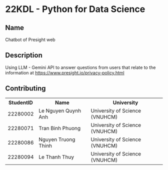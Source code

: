 # 22KDL - Python for Data Science
## Name
Chatbot of Presight web
## Description
Using LLM - Gemini API to answer questions from users that relate to the information at https://www.presight.io/privacy-policy.html
## Contributing
<table>
    <tr>
        <th>StudentID</th>
        <th>Name</th>
        <th>University</th>
    </tr>
    <tr>
        <td>22280002</td>
        <td>Le Nguyen Quynh Anh</td>
        <td>University of Science (VNUHCM)</td>
    </tr>
    <tr>
        <td>22280071</td>
        <td>Tran Binh Phuong</td>
        <td>University of Science (VNUHCM)</td>
    </tr>
    <tr>
        <td>22280086</td>
        <td>Nguyen Truong Thinh</td>
        <td>University of Science (VNUHCM)</td>
    </tr>
    <tr>
        <td>22280094</td>
        <td>Le Thanh Thuy</td>
        <td>University of Science (VNUHCM)</td>
    </tr>
</table>
